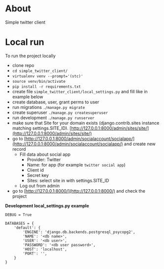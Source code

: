 # About

Simple twitter client 

# Local run

To run the project locally

* clone repo
* `cd simple_twitter_client/`  
* `virtualenv venv --prompt='(stc)'`  
* `source venv/bin/activate`  
* `pip install -r requirements.txt`  
* create file `simple_twitter_client/local_settings.py` and fill like in example below   
* create database, user, grant perms to user  
* run migrations `./manage.py migrate`
* create superuser `./manage.py createsuperuser`
* run development `./manage.py runserver`  
* make sure that Site for your domain exists (django.contrib.sites instance matching settings.SITE_ID). [http://127.0.0.1:8000/admin/sites/site/](http://127.0.0.1:8000/admin/sites/site/)
* go to [http://127.0.0.1:8000/admin/socialaccount/socialapp/](http://127.0.0.1:8000/admin/socialaccount/socialapp/)  and create new record
  * Fill data about social app 
    * Provider: Twitter  
    * Name: for app (for example `twitter social app`)
    * Client id 
    * Secret key
    * Sites: select site in with settings.SITE_ID  
  * Log out from admin 
* go to [http://127.0.0.1:8000/](http://127.0.0.1:8000/) and check the project  

**Development local_settings.py example**

    DEBUG = True

    DATABASES = {
        'default': {
            'ENGINE': 'django.db.backends.postgresql_psycopg2',
            'NAME': '<db name>',
            'USER': '<db user>',
            'PASSWORD': '<db user password>',
            'HOST': 'localhost',
            'PORT': '',
        }
    }



